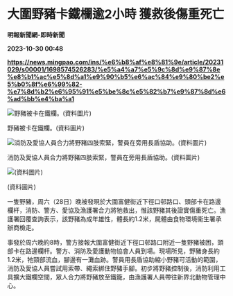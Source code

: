 # 大圍野豬卡鐵欄逾2小時 獲救後傷重死亡
**明報新聞網-即時新聞**

**2023-10-30 00:48**

**https://news.mingpao.com/ins/%e6%b8%af%e8%81%9e/article/20231029/s00001/1698574526283/%e5%a4%a7%e5%9c%8d%e9%87%8e%e8%b1%ac%e5%8d%a1%e9%90%b5%e6%ac%84%e9%80%be2%e5%b0%8f%e6%99%82-%e7%8d%b2%e6%95%91%e5%be%8c%e5%82%b7%e9%87%8d%e6%ad%bb%e4%ba%a1**

![野豬被卡在鐵欄。(資料圖片)](https://fs.mingpao.com/ins/20231029/s00001/cc3f3d72f8cc918e84f3273f12d95c73.jpg)

野豬被卡在鐵欄。(資料圖片)

![消防及愛協人員合力將野豬四肢索緊，警員在旁用長盾協助。(資料圖片)](https://fs.mingpao.com/ins/20231029/s00001/cc3046bad95eddf3079dbd5b7d475b7e.jpg)

消防及愛協人員合力將野豬四肢索緊，警員在旁用長盾協助。(資料圖片)

![(資料圖片)](https://fs.mingpao.com/ins/20231029/s00001/cc3cf2339c6547bbbfc627ffa6183856.jpg)

(資料圖片)

一隻野豬，周六（28日）晚被發現於大圍富健街近下徑口邨路口、頭部卡在路邊欄杆，消防、警方、愛協及漁護署合力將牠救出，惟該野豬其後證實傷重死亡。漁護署回覆查詢表示，該野豬為成年雄性，體長約1.2米，屍體由食物環境衞生署承辦商檢走。

事發於周六晚約8時，警方接報大圍富健街近下徑口邨路口附近一隻野豬被困，頭部卡在路邊欄杆。警方、消防及愛護動物協會人員到場。現場所見，野豬身長約1.2米，牠頸部流血，腳邊有一灘血跡。警員用長盾協助縮小野豬可活動的範圍，消防及愛協人員嘗試用索帶、繩索綁住野豬手腳。初步將野豬控制後，消防利用工具擴大鐵欄空間，眾人合力將野豬放至鐵籠，由漁護署人員帶往新界北動物管理中心。